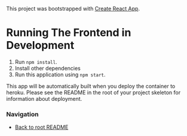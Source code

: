This project was bootstrapped with [Create React App](https://github.com/facebook/create-react-app).

# Running The Frontend in Development
1. Run `npm install`.
2. Install other dependencies
3. Run this application using `npm start`.

This app will be automatically built when you deploy the container to heroku. Please see the README in the root of your project skeleton for information about deployment.

### Navigation
* [Back to root README](../README.md)
